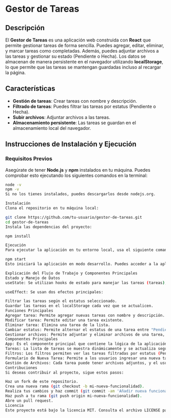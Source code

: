 # Gestor de Tareas  

## Descripción  

El **Gestor de Tareas** es una aplicación web construida con **React** que permite gestionar tareas de forma sencilla. Puedes agregar, editar, eliminar, y marcar tareas como completadas. Además, puedes adjuntar archivos a las tareas y gestionar su estado (Pendiente o Hecha). Los datos se almacenan de manera persistente en el navegador utilizando **localStorage**, lo que permite que las tareas se mantengan guardadas incluso al recargar la página.  

## Características  

- **Gestión de tareas**: Crear tareas con nombre y descripción.  
- **Filtrado de tareas**: Puedes filtrar las tareas por estatus (Pendiente o Hecha).  
- **Subir archivos**: Adjuntar archivos a las tareas.  
- **Almacenamiento persistente**: Las tareas se guardan en el almacenamiento local del navegador.  

## Instrucciones de Instalación y Ejecución  

### Requisitos Previos  

Asegúrate de tener **Node.js** y **npm** instalados en tu máquina. Puedes comprobar esto ejecutando los siguientes comandos en la terminal:  

```bash  
node -v  
npm -v  
Si no los tienes instalados, puedes descargarlos desde nodejs.org.

Instalación
Clona el repositorio en tu máquina local:

git clone https://github.com/tu-usuario/gestor-de-tareas.git  
cd gestor-de-tareas  
Instala las dependencias del proyecto:

npm install

Ejecución
Para ejecutar la aplicación en tu entorno local, usa el siguiente comando:

npm start  
Esto iniciará la aplicación en modo desarrollo. Puedes acceder a la aplicación en tu navegador en http://localhost:3000.

Explicación del Flujo de Trabajo y Componentes Principales
Estado y Manejo de Datos
useState: Se utilizan hooks de estado para manejar las tareas (tareas), las tareas filtradas (tareasFiltradas), el filtro de estatus (filtro), y la nueva tarea a agregar (nuevaTarea).

useEffect: Se usan dos efectos principales:

Filtrar las tareas según el estatus seleccionado.
Guardar las tareas en el localStorage cada vez que se actualicen.
Funciones Principales
Agregar tarea: Permite agregar nuevas tareas con nombre y descripción.
Modificar tarea: Permite editar una tarea existente.
Eliminar tarea: Elimina una tarea de la lista.
Cambiar estatus: Permite alternar el estatus de una tarea entre "Pendiente" y "Hecha".
Gestionar archivos: Permite adjuntar y eliminar archivos de una tarea, y finalmente enviar los archivos si la tarea está completa.
Componentes Principales
App: Es el componente principal que contiene la lógica de la aplicación y la renderización de los elementos.
Tareas: La lista de tareas se muestra dinámicamente y se actualiza según las acciones del usuario.
Filtros: Los filtros permiten ver las tareas filtradas por estatus (Pendientes, Hechas, Todas).
Formulario de Nueva Tarea: Permite a los usuarios ingresar una nueva tarea y agregarla a la lista.
Gestión de Archivos: Cada tarea puede tener archivos adjuntos, y el usuario puede subir o eliminar archivos.
Contribuciones
Si deseas contribuir al proyecto, sigue estos pasos:

Haz un fork de este repositorio.
Crea una nueva rama (git checkout -b mi-nueva-funcionalidad).
Realiza tus cambios y haz commit (git commit -am 'Añadir nueva funcionalidad').
Haz push a tu rama (git push origin mi-nueva-funcionalidad).
Abre un pull request.
Licencia
Este proyecto está bajo la licencia MIT. Consulta el archivo LICENSE para más detalles.

